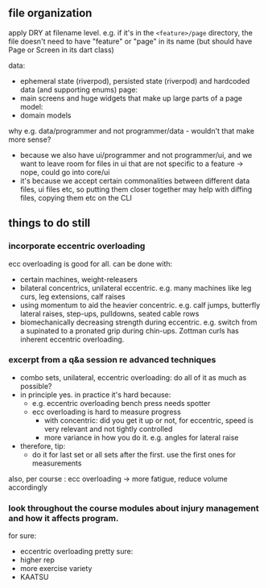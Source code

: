 
## file organization

apply DRY at filename level. e.g. if it's in the `<feature>/page` directory, the file doesn't need to have "feature" or "page" in its name (but should have Page or Screen in its dart class)

data:
* ephemeral state (riverpod), persisted state (riverpod) and hardcoded data (and supporting enums)
page:
* main screens and huge widgets that make up large parts of a page
model:
* domain models


why e.g. data/programmer and not programmer/data - wouldn't that make more sense?
* because we also have ui/programmer and not programmer/ui, and we want to leave room for files in ui that are not specific to a feature -> nope, could go into core/ui
* it's because we accept certain commonalities between different data files, ui files etc, so putting them closer together may help with diffing files, copying them etc on the CLI

## things to do still

### incorporate eccentric overloading

ecc overloading is good for all. can be done with:
- certain machines, weight-releasers
- bilateral concentrics, unilateral eccentric. e.g. many machines like leg curs, leg extensions, calf raises
- using momentum to aid the heavier concentric. e.g. calf jumps, butterfly lateral raises, step-ups, pulldowns, seated cable rows
- biomechanically decreasing strength during eccentric. e.g. switch from a supinated to a pronated grip during chin-ups. Zottman curls has inherent eccentric overloading. 

### excerpt from a q&a session re advanced techniques

- combo sets, unilateral, eccentric overloading: do all of it as much as possible?
- in principle yes. in practice it's hard because:
    - e.g. eccentric overloading bench press needs spotter
    - ecc overloading is hard to measure progress
        - with concentric: did you get it up or not, for eccentric, speed is very relevant and not tightly controlled
        - more variance in how you do it. e.g. angles for lateral raise
- therefore, tip:
    - do it for last set or all sets after the first. use the first ones for measurements


also, per course : ecc overloading -> more fatigue, reduce volume accordingly


### look throughout the course modules about injury management and how it affects program.

for sure:
- eccentric overloading
pretty sure:
- higher rep
- more exercise variety
- KAATSU
